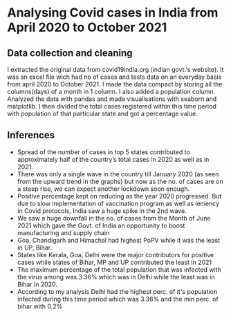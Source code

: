# Analysing Covid cases in India from April 2020 to October 2021

## Data collection and cleaning

I extracted the original data from covid19india.org (indian govt.'s website). It was an excel file wich had no of cases and tests data on an everyday basis from
april 2020 to October 2021. I made the data compact by storing all the columns(days) of a month in 1 column. I also added a population column.
Analyzed the data with pandas and made visualisations with seaborn and matplotlib. I then divided the total cases registered within this time period with population of that particular state and got a percentage value. 

## Inferences
*  Spread of the number of cases in top 5 states contributed to approximately half of the country’s total cases in 2020 as well as in 2021.
*  There was only a single wave in the country till January 2020 (as seen from the upward trend in the graphs) but now as the no. of cases are on a steep rise, we can expect another lockdown soon enough.
* Positive percentage kept on reducing as the year 2020 progressed. But due to slow implementation of vaccination program as well as leniency in Covid protocols, India saw a huge spike in the 2nd wave.
* We saw a huge downfall in the no. of cases from the Month of June 2021 which gave the Govt. of India an opportunity to boost manufacturing and supply chain
* Goa, Chandigarh and Himachal had highest PoPV while it was the least in UP, Bihar.
* States like Kerala, Goa, Delhi were the major contributors for positive cases while states of Bihar, MP and UP contributed the least in 2021
* The maximum percentage of the total population that was infected with the virus among was 3.36% which was in Delhi while the least was in Bihar in 2020.
* According to my analysis Delhi had the highest perc. of it's population infected during this time period which was 3.36% and the min perc. of bihar with 0.2%
